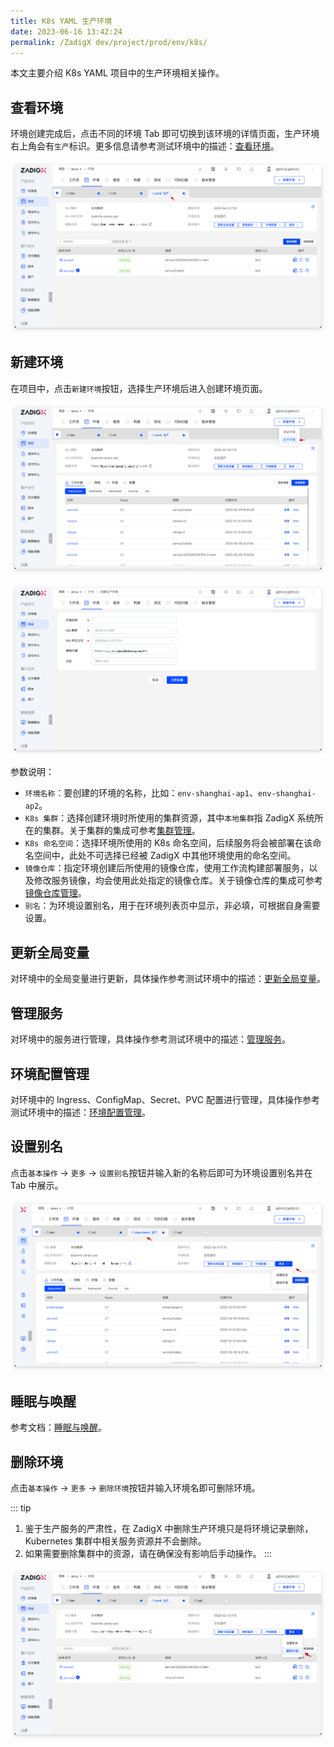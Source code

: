 ```yaml
---
title: K8s YAML 生产环境
date: 2023-06-16 13:42:24
permalink: /ZadigX dev/project/prod/env/k8s/
---
```


本文主要介绍 K8s YAML 项目中的生产环境相关操作。

## 查看环境

环境创建完成后，点击不同的环境 Tab 即可切换到该环境的详情页面，生产环境右上角会有`生产`标识。更多信息请参考测试环境中的描述：[查看环境](/ZadigX%20dev/project/env/k8s/#查看环境)。

![环境详情](../_images/show_k8s_yaml_prod_env.png)

## 新建环境

在项目中，点击`新建环境`按钮，选择生产环境后进入创建环境页面。

![新建环境](../_images/create_prod_env_for_k8s.png)

![新建环境](../_images/create_prod_env_for_k8s_1.png)

参数说明：
- `环境名称`：要创建的环境的名称，比如：`env-shanghai-ap1`、`env-shanghai-ap2`。
- `K8s 集群`：选择创建环境时所使用的集群资源，其中`本地集群`指 ZadigX 系统所在的集群。关于集群的集成可参考[集群管理](/ZadigX%20dev/pages/cluster_manage/)。
- `K8s 命名空间`：选择环境所使用的 K8s 命名空间，后续服务将会被部署在该命名空间中，此处不可选择已经被 ZadigX 中其他环境使用的命名空间。
- `镜像仓库`：指定环境创建后所使用的镜像仓库，使用工作流构建部署服务，以及修改服务镜像，均会使用此处指定的镜像仓库。关于镜像仓库的集成可参考[镜像仓库管理](/ZadigX%20dev/settings/image-registry/#添加镜像仓库)。
- `别名`：为环境设置别名，用于在环境列表页中显示，非必填，可根据自身需要设置。

## 更新全局变量

对环境中的全局变量进行更新，具体操作参考测试环境中的描述：[更新全局变量](/ZadigX%20dev/project/env/k8s/#更新全局变量)。

## 管理服务

对环境中的服务进行管理，具体操作参考测试环境中的描述：[管理服务](/ZadigX%20dev/project/env/k8s/#管理服务)。

## 环境配置管理

对环境中的 Ingress、ConfigMap、Secret、PVC 配置进行管理，具体操作参考测试环境中的描述：[环境配置管理](/ZadigX%20dev/project/env/k8s/#环境配置管理)。

## 设置别名

点击`基本操作` -> `更多` -> `设置别名`按钮并输入新的名称后即可为环境设置别名并在 Tab 中展示。

![设置别名](../_images/prod_env_alias_demo.png)

## 睡眠与唤醒

参考文档：[睡眠与唤醒](/ZadigX%20dev/project/env/k8s/#睡眠与唤醒)。

## 删除环境

点击`基本操作` -> `更多` -> `删除环境`按钮并输入环境名即可删除环境。

::: tip
1. 鉴于生产服务的严肃性，在 ZadigX 中删除生产环境只是将环境记录删除，Kubernetes 集群中相关服务资源并不会删除。
2. 如果需要删除集群中的资源，请在确保没有影响后手动操作。
:::

![删除环境](../_images/delete_k8s_prod_env.png)
